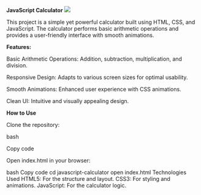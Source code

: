**JavaScript Calculator**
<img src="https://i.pinimg.com/originals/50/da/8c/50da8c44ba216bd8d5c20992bc8ce939.gif">


This project is a simple yet powerful calculator built using HTML, CSS, and JavaScript. The calculator performs basic arithmetic operations and provides a user-friendly interface with smooth animations.


**Features:**

Basic Arithmetic Operations: Addition, subtraction, multiplication, and division.

Responsive Design: Adapts to various screen sizes for optimal usability.

Smooth Animations: Enhanced user experience with CSS animations.

Clean UI: Intuitive and visually appealing design.



**How to Use**

Clone the repository:

bash

Copy code



Open index.html in your browser:

bash
Copy code
cd javascript-calculator
open index.html
Technologies Used
HTML5: For the structure and layout.
CSS3: For styling and animations.
JavaScript: For the calculator logic.

